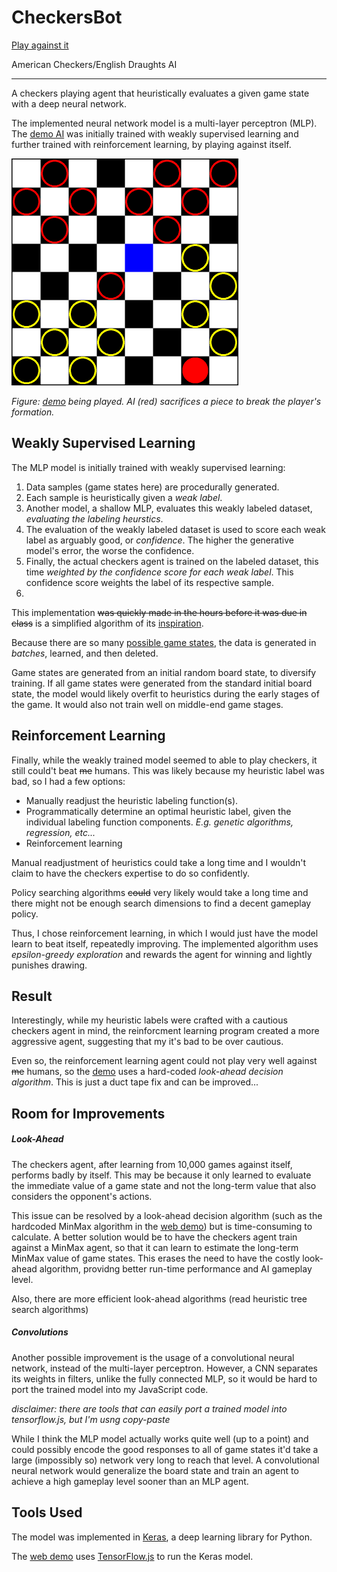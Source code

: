 # CheckersBot
[Play against it](https://Btsan.github.io/CheckersBot/)

American Checkers/English Draughts AI

---

A checkers playing agent that heuristically evaluates a given game state with a deep neural network.

The implemented neural network model is a multi-layer perceptron (MLP). The [demo AI](https://Btsan.github.io/CheckersBot/) was initially trained with weakly supervised learning and further trained with reinforcement learning, by playing against itself.

<img src="checkers.png" alt="Image of web demo being played"></img>

*Figure: [demo](https://Btsan.github.io/CheckersBot/) being played. AI (red) sacrifices a piece to break the player's formation.*

## Weakly Supervised Learning

The MLP model is initially trained with weakly supervised learning:
<ol>
  <li>Data samples (game states here) are procedurally generated.</li>
  <li>Each sample is heuristically given a <i>weak label</i>. </li>
  <li>Another model, a shallow MLP, evaluates this weakly labeled dataset, <i> evaluating the labeling heurstics</i>. </li>
  <li>The evaluation of the weakly labeled dataset is used to score each weak label as arguably good, or <i>confidence</i>. The higher the generative model's error, the worse the confidence.</li>
  <li>Finally, the actual checkers agent is trained on the labeled dataset, this time <i>weighted by the confidence score for each weak label</i>. This confidence score weights the label of its respective sample.<li>
</ol>

This implementation ~~was quickly made in the hours before it was due in class~~ is a simplified algorithm of its [inspiration](https://arxiv.org/abs/1605.07723).

Because there are so many [possible game states](http://webdocs.cs.ualberta.ca/~chinook/databases/checker_positions.html), the data is generated in *batches*, learned, and then deleted.

Game states are generated from an initial random board state, to diversify training. If all game states were generated from the standard initial board state, the model would likely overfit to heuristics during the early stages of the game. It would also not train well on middle-end game stages.

## Reinforcement Learning

Finally, while the weakly trained model seemed to able to play checkers, it still could't beat ~~me~~ humans. This was likely because my heuristic label was bad, so I had a few options:
<ul>
  <li>Manually readjust the heuristic labeling function(s).</li>
  <li>Programmatically determine an optimal heuristic label, given the individual labeling function components. <i>E.g. genetic algorithms, regression, etc...</i></li>
  <li>Reinforcement learning</li>
</ul>

Manual readjustment of heuristics could take a long time and I wouldn't claim to have the checkers expertise to do so confidently.

Policy searching algorithms ~~could~~ very likely would take a long time and there might not be enough search dimensions to find a decent gameplay policy.

Thus, I chose reinforcement learning, in which I would just have the model learn to beat itself, repeatedly improving. The implemented algorithm uses *epsilon-greedy exploration* and rewards the agent for winning and lightly punishes drawing.

## Result

Interestingly, while my heuristic labels were crafted with a cautious checkers agent in mind, the reinforcment learning program created a more aggressive agent, suggesting that my it's bad to be over cautious.

Even so, the reinforcement learning agent could not play very well against ~~me~~ humans, so the [demo](https://Btsan.github.io/CheckersBot/) uses a hard-coded *look-ahead decision algorithm*. This is just a duct tape fix and can be improved...

## Room for Improvements

##### Look-Ahead
The checkers agent, after learning from 10,000 games against itself, performs badly by itself. This may be because it only learned to evaluate the immediate value of a game state and not the long-term value that also considers the opponent's actions.

This issue can be resolved by a look-ahead decision algorithm (such as the hardcoded MinMax algorithm in the [web demo](https://Btsan.github.io/CheckersBot/)) but is time-consuming to calculate. A better solution would be to have the checkers agent train against a MinMax agent, so that it can learn to estimate the long-term MinMax value of game states. This erases the need to have the costly look-ahead algorithm, providng better run-time performance and AI gameplay level.

Also, there are more efficient look-ahead algorithms (read heuristic tree search algorithms)

##### Convolutions
Another possible improvement is the usage of a convolutional neural network, instead of the multi-layer perceptron. However, a CNN separates its weights in filters, unlike the fully connected MLP, so it would be hard to port the trained model into my JavaScript code. 

*disclaimer: there are tools that can easily port a trained model into tensorflow.js, but I'm usng copy-paste*

While I think the MLP model actually works quite well (up to a point) and could possibly encode the good responses to all of game states it'd take a large (impossibly so) network very long to reach that level. A convolutional neural network would generalize the board state and train an agent to achieve a high gameplay level sooner than an MLP agent.

## Tools Used

The model was implemented in [Keras](https://keras.io/), a deep learning library for Python.

The [web demo](https://Btsan.github.io/CheckersBot/) uses [TensorFlow.js](https://js.tensorflow.org/) to run the Keras model.
